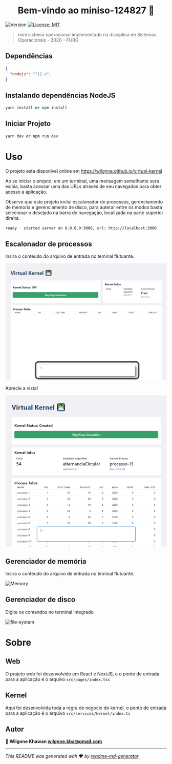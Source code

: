 <h1 align="center">Bem-vindo ao miniso-124827 👋</h1>
<p>
  <img alt="Version" src="https://img.shields.io/badge/version-1.0.0-blue.svg?cacheSeconds=2592000" />
  <a href="#" target="_blank">
    <img alt="License: MIT" src="https://img.shields.io/badge/License-MIT-yellow.svg" />
  </a>
</p>

> mini sistema operacional implementado na disciplina de Sistemas Operacionais - 2020 - FURG

## Dependências

```json
{
  "nodejs": "^12.x",
}
```

## Instalando dependências NodeJS

```python
yarn install or npm install
```

## Iniciar Projeto

```python
yarn dev or npm run dev
```

# Uso
O projeto esta disponível online em https://wilgnne.github.io/virtual-kernel

Ao se iniciar o projeto, em um terminal, uma mensagem semelhante será exibia, basta acessar uma das URLs através de seu navegados para obter acesso a aplicação.

Observe que este projeto inclui escalonador de processos, gerenciamento de memoria e gerenciamento de disco, para auterar entre os modos basta selecionar o desejado na barra de navegação, localizada na parte superior direita.

```bash
ready - started server on 0.0.0.0:3000, url: http://localhost:3000
```

## Escalonador de processos
Insira o conteudo do arquivo de entrada no teminal flutuante.

![Terminal](docs/terminal.png)

Aprecie a vista!

![Terminal](docs/exec.png)

## Gerenciador de memória
Insira o conteudo do arquivo de entrada no teminal flutuante.

![Memory](https://user-images.githubusercontent.com/38788330/118418391-a1237980-b68e-11eb-9221-1d58b4dac5bc.png)

## Gerenciador de disco
Digite os comandos no terminal integrado

![file-system](https://user-images.githubusercontent.com/38788330/118418447-d16b1800-b68e-11eb-9f90-6d6ddc7d047a.png)

# Sobre

## Web

O projeto web foi desenvolvido em React e NextJS, e o ponto de entrada para a aplicação é o arquivo `src/pages/index.tsx`

## Kernel

Aqui foi desenvolvida toda a regra de negocio do kernel, o ponto de entrada para a aplicação é o arquivo `src/services/kernel/index.ts`

## Autor

👤 **Wilgnne Khawan <wilgnne.kba@gmail.com>**

***
_This README was generated with ❤️ by [readme-md-generator](https://github.com/kefranabg/readme-md-generator)_

